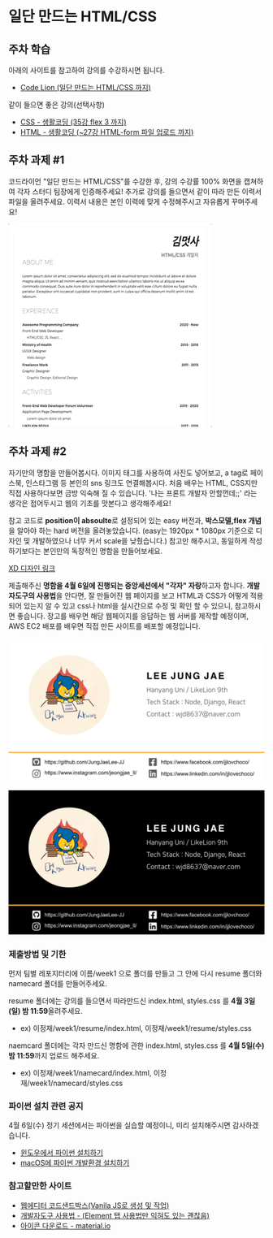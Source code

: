 # 일단 만드는 HTML/CSS

## 주차 학습
아래의 사이트를 참고하여 강의를 수강하시면 됩니다.
- [Code Lion (일단 만드는 HTML/CSS 까지)](https://www.codelion.net/)

같이 들으면 좋은 강의(선택사항)
- [CSS - 생활코딩 (35강 flex 3 까지)](https://www.youtube.com/watch?v=ONcmkf07EuI&list=PLuHgQVnccGMDaVaBmkX0qfB45R_bYrV62)
- [HTML - 생활코딩 (~27강 HTML-form 파일 업로드 까지)](https://www.youtube.com/watch?v=OGFgdro160I&list=PLuHgQVnccGMDUzDDCKW-pCZQY-MMCX5yB)


## 주차 과제 #1
코드라이언 "일단 만드는 HTML/CSS"를 수강한 후, 강의 수강률 100% 화면을 캡쳐하여 각자 스터디 팀장에게 인증해주세요! 추가로 강의를 들으면서 같이 따라 만든 이력서 파일을 올려주세요. 이력서 내용은 본인 이력에 맞게 수정해주시고 자유롭게 꾸며주세요!

<kbd>![예시](resume.png)</kbd>



## 주차 과제 #2
자기만의 명함을 만들어봅시다. 이미지 태그를 사용하여 사진도 넣어보고, a tag로 페이스북, 인스타그램 등 본인의 sns 링크도 연결해봅시다. 처음 배우는 HTML, CSS지만 직접 사용하다보면 금방 익숙해 질 수 있습니다. '나는 프론트 개발자 안할껀데;;' 라는 생각은 접어두시고 웹의 기초를 맛본다고 생각해주세요!  

참고 코드로 **position이 absoulte**로 설정되어 있는 easy 버전과, **박스모델,flex 개념**을 알아야 하는 hard 버전을 올려놓았습니다. (easy는 1920px * 1080px 기준으로 디자인 및 개발하였으나 너무 커서 scale을 낮췄습니다.) 참고만 해주시고, 동일하게 작성하기보다는 본인만의 독창적인 명함을 만들어보세요. 

[XD 디자인 링크](https://xd.adobe.com/view/201755dd-1a62-4939-af55-07d6e3bd293d-7544/)


제출해주신 **명함을 4월 6일에 진행되는 중앙세션에서 "각자" 자랑**하고자 합니다. **개발자도구의 사용법**을 안다면, 잘 만들어진 웹 페이지를 보고 HTML과 CSS가 어떻게 적용되어 있는지 알 수 있고 css나 html을 실시간으로 수정 및 확인 할 수 있으니, 참고하시면 좋습니다. 장고를 배우면 해당 웹페이지를 응답하는 웹 서버를 제작할 예정이며, AWS EC2 배포를 배우면 직접 만든 사이트를 배포할 예정입니다. 

<kbd>![예시1](Example1.png)</kbd>


<kbd>![예시2](Example2.png)</kbd>



### 제출방법 및 기한
먼저 팀별 레포지터리에 이름/week1 으로 폴더를 만들고 그 안에 다시 resume 폴더와 namecard 폴더를 만들어주세요.

resume 폴더에는 강의를 들으면서 따라만드신 index.html, styles.css 를 **4월 3일(일) 밤 11:59**올려주세요.  
- ex) 이정재/week1/resume/index.html, 이정재/week1/resume/styles.css

naemcard 폴더에는 각자 만드신 명함에 관한 index.html, styles.css 를 **4월 5일(수) 밤 11:59**까지 업로드 해주세요. 
- ex) 이정재/week1/namecard/index.html, 이정재/week1/namecard/styles.css


### 파이썬 설치 관련 공지
4월 6일(수) 정기 세션에서는 파이썬을 실습할 예정이니, 미리 설치해주시면 감사하겠습니다.
 - [윈도우에서 파이썬 설치하기](https://www.codingfactory.net/10023)
 - [macOS에 파이썬 개발환경 설치하기](https://hbase.tistory.com/106)


### 참고할만한 사이트
- [웹에디터 코드샌드박스(Vanila JS로 생성 및 작업)](https://codesandbox.io/)
- [개발자도구 사용법 - (Element 탭 사용법만 익혀도 있는 괜찮음)](https://blogpack.tistory.com/756)
- [아이콘 다운로드 - material.io](https://material.io/resources/icons/)
